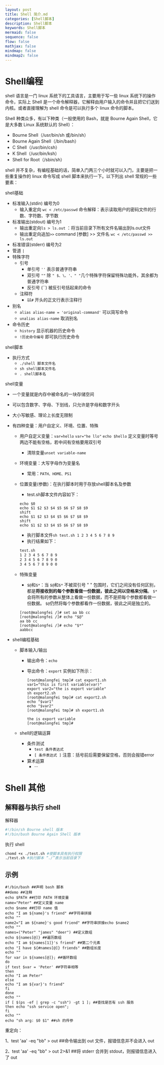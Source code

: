 ```yaml
---
layout: post
title: Shell 简介.md
categories: [Shell脚本]
description: Shell脚本
keywords: Shell脚本
mermaid: false
sequence: false
flow: false
mathjax: false
mindmap: false
mindmap2: false
---
```

# Shell编程

shell 语言是一门 linux 系统下的工具语言，主要用于写一些 linux 系统下的操作命令，实际上 Shell 是一个命令解释器，它解释由用户输入的命令并且把它们送到内核。或者直接理解为 shell 命令是可以执行多个 linux 命令的脚本。

Shell 种类众多，有以下种类（一般使用的 Bash，就是 Bourne Again Shell，它是大多数 Linux 系统默认的 Shell）：

- Bourne Shell（/usr/bin/sh 或/bin/sh）
- Bourne Again Shell（/bin/bash）
- C Shell（/usr/bin/csh）
- K Shell（/usr/bin/ksh）
- Shell for Root（/sbin/sh）



shell 并不复杂，有编程基础的话，简单入门两三个小时就可以入门，主要是把一些重复操作的 linux 命令写成 shell 脚本来执行一下。以下列出 shell 常规的一些要素：



shell基础

- 标准输入(stdin) 编号为0
    - 输入重定向 `wc < /etc/passwd` 命令解释：表示读取用户的密码文件的行数、字符数、字节数
- 标准输出(stdout) 编号为1
    - 输出重定向`ls > ls.out` ：将当前目录下所有文件名输出到ls.out文件
    - 输出重定向追加`>>` command [参数] >> 文件名 `wc < /etc/passwd >> ls.out`
- 标准错误(stderr) 编号为2
- 管道 `|`
- 特殊字符
    - 引号
        - 单引号 `''` 表示普通字符串
        - 双引号 `""` 除 `" $、\、'、" "`几个特殊字符保留特殊功能外，其余都为普通字符串
        - 反引号 (``) 被反引号括起来的命令
    - 注释符
        - 以`#` 开头的正文行表示注释行
- 别名
    - `alias alias-name = 'original-command'` 可以简写命令
    - `unalias alias-name` 取消别名
- 命令历史
    - `history` 显示机器的历史命令
    - `!历史命令编号` 即可执行历史命令

shell脚本

- 执行方式
    - `./shell 脚本文件名`
    - `sh shell脚本文件名`
    - `. shell脚本名`

shell变量

- 一个变量就是内存中被命名的一块存储空间

- 可以包含数字、字母、下划线，只允许是字母和数字开头

- 大小写敏感、理论上长度无限制

- 有四种变量：用户自定义、环境、位置、特殊

    - 用户自定义变量：`var=hello` `var="he llo"` `echo $hello` 定义变量时等号两边不能有空格，若中间有空格要用双引号

        - 清除变量`unset variable-name`

    - 环境变量：大写字母作为变量名

        - 常用：`PATH、HOME、PS1`

    - 位置变量(参数)：在执行脚本时用于存放shell脚本名及参数

        - test.sh脚本文件内容如下：

      ```shell
      echo $0
      echo $1 $2 $3 $4 $5 $6 $7 $8 $9
      shift
      echo $1 $2 $3 $4 $5 $6 $7 $8 $9
      shift
      echo $1 $2 $3 $4 $5 $6 $7 $8 $9
      ```

        - 执行脚本文件`sh test.sh 1 2 3 4 5 6 7 8 9`
        - 执行结果如下：

      ```sh
      test.sh
      1 2 3 4 5 6 7 8 9
      2 3 4 5 6 7 8 9 0
      3 4 5 6 7 8 9 0 0
      ```

    - 特殊变量

        - `$@`和`$*`：当 `$@`和`$*` 不被双引号 " " 包围时，它们之间没有任何区别，都是**将接收到的每个参数看做一份数据，彼此之间以空格来分隔**。 `$*` 会将所有的参数从整体上看做一份数据，而不是把每个参数都看做一份数据。 `$@`仍然将每个参数都看作一份数据，彼此之间是独立的。

      ```shell
      [root@malongfei /]# set aa bb cc
      [root@malongfei /]# echo "$@"
      aa bb cc
      [root@malongfei /]# echo "$*"
      aabbcc
      ```


- shell编程基础

    - 脚本输入/输出

        - 输出命令：`echo`

        - 导出命令：`export` 实例如下所示：

          ```shell
          [root@malongfei tmp]# cat export1.sh 
          var1="this is first variable(var)"
          export var2="the is export variable"
          sh export2.sh
          [root@malongfei tmp]# cat export2.sh 
          echo "$var1"
          echo "$var2"
          [root@malongfei tmp]# sh export1.sh
           
          the is export variable
          [root@malongfei tmp]#
          ```

    - shell的逻辑运算

        - 条件测试
            - `test 条件表达式`
            - `[ 条件表达式 ]` 注意：括号前后需要保留空格，否则会报错error
        - 算术运算
            - ···


# Shell 其他

## 解释器与执行 shell

解释器

```bash
#!/bin/sh Bourne shell 版本
#!/bin/bash Bourne Again Shell 版本
```

执行 shell

```bash
chomd +x ./test.sh #使脚本具有执行权限
./test.sh #执行脚本 “./”表示当前目录下
```



## 示例

```shell
#!/bin/bash ##声明 bash 脚本
##demo ##注释
echo $PATH ##打印 PATH 环境变量
name="Peter" ##定义变量 name
echo $name ##打印 name 值
echo "I am ${name}'s friend" ##字符串拼接
echo ""
name2="I am ${name}'s good friend" ##字符串拼接echo $name2
echo ""
names=("Peter" "james" "deer") ##定义数组
echo ${names[@]} ##遍历数组
echo "I am ${names[1]}'s friend" ##第二个元素
echo "I have ${#names[@]} friends" ##数组长度
echo ""
for var in ${names[@]}; ##循环数组
do
if test $var = 'Peter' ##字符串相等
then
echo "I am Peter"
else
echo "I am ${var}'s friend"
fi
done
echo ""
if [ $(ps -ef | grep -c "ssh") -gt 1 ]; ##查找是否有 ssh 服务
then echo "ssh service open";
fi
echo ""
echo "sh arg: $0 $1" ##sh 的传参
```

重定向：

1、test 'aa' -eq "bb" > out ##命令输出到 out 文件，报错信息并不会进入 out

2、test 'aa' -eq "bb" > out 2>&1 ##将 stderr 合并到 stdout，则报错信息进入了 out